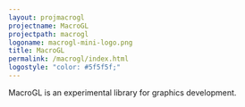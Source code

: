 ```yaml
---
layout: projmacrogl
projectname: MacroGL
projectpath: macrogl
logoname: macrogl-mini-logo.png
title: MacroGL
permalink: /macrogl/index.html
logostyle: "color: #5f5f5f;"
---
```



MacroGL is an experimental library for graphics development.
